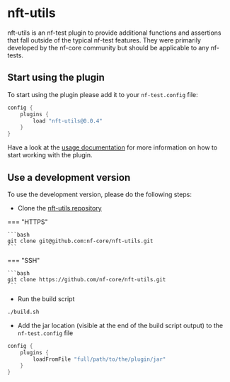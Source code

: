 # nft-utils

nft-utils is an nf-test plugin to provide additional functions and assertions that fall outside of the typical nf-test features.
They were primarily developed by the nf-core community but should be applicable to any nf-tests.

## Start using the plugin

To start using the plugin please add it to your `nf-test.config` file:

```groovy title="nf-test.config"
config {
    plugins {
        load "nft-utils@0.0.4"
    }
}
```

Have a look at the [usage documentation](./usage.md) for more information on how to start working with the plugin.

## Use a development version

To use the development version, please do the following steps:

- Clone the [nft-utils repository](https://github.com/nf-core/nft-utils)

=== "HTTPS"

    ```bash
    git clone git@github.com:nf-core/nft-utils.git
    ```

=== "SSH"

    ```bash
    git clone https://github.com/nf-core/nft-utils.git
    ```

- Run the build script

```bash
./build.sh
```

- Add the jar location (visible at the end of the build script output) to the `nf-test.config` file

```groovy title="nf-test.config"
config {
    plugins {
        loadFromFile "full/path/to/the/plugin/jar"
    }
}
```
